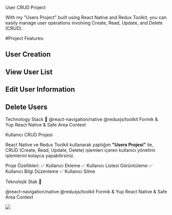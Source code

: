User CRUD Project

With my "Users Project" built using React Native and Redux Toolkit, you can easily manage user operations involving Create, Read, Update, and Delete (CRUD).

#Project Features:

## User Creation
## View User List
## Edit User Information
## Delete Users

Technology Stack 🌟
@react-navigation/native
@reduxjs/toolkit
Formik & Yup
React Native & Safe Area Context

Kullanıcı CRUD Projesi

React Native ve Redux Toolkit kullanarak yaptığım **"Users Projesi"** ile, CRUD (Create, Read, Update, Delete) işlemleri içeren kullanıcı yönetimi işlemlerini kolayca yapabilirsiniz.

Proje Özellikleri:
✅ Kullanıcı Ekleme
✅ Kullanıcı Listesi Görüntüleme
✅ Kullanıcı Bilgi Düzenleme
✅ Kullanıcı Silme

Teknolojik Stak 🌟

@react-navigation/native
@reduxjs/toolkit
Formik & Yup
React Native & Safe Area Context


![](https://github.com/Rasime-Dumlupunar/users-crud-react-native/blob/main/users.gif)
